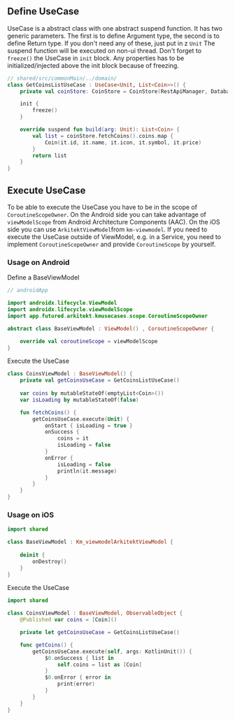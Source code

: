 ## Define UseCase

UseCase is a abstract class with one abstract suspend function. It has two generic parameters. The first is to define 
Argument type, the second is to define Return type. If you don't need any of these, just put in z `Unit`
The suspend function will be executed on non-ui thread. Don't forget to `freeze()` the UseCase in `init` block. 
Any properties has to be initialized/injected above the init block because of freezing.

```kotlin
// shared/src/commonMain/../domain/
class GetCoinsListUseCase : UseCase<Unit, List<Coin>>() {
    private val coinStore: CoinStore = CoinStore(RestApiManager, DatabaseManager)

    init {
        freeze()
    }

    override suspend fun build(arg: Unit): List<Coin> {
        val list = coinStore.fetchCoins().coins.map {
            Coin(it.id, it.name, it.icon, it.symbol, it.price)
        }
        return list
    }
}
```

## Execute UseCase

To be able to execute the UseCase you have to be in the scope of `CoroutineScopeOwner`. On the Android side
you can take advantage of `viewModelScope` from Android Architecture Components (AAC). On the iOS side
you can use `ArkitektViewModel`from `km-viewmodel`. If you need to execute the UseCase outside of ViewModel, 
e.g. in a Service, you need to implement `CoroutineScopeOwner` and provide `CoroutineScope` by yourself.

### Usage on Android

Define a BaseViewModel

```kotlin
// androidApp

import androidx.lifecycle.ViewModel
import androidx.lifecycle.viewModelScope
import app.futured.arkitekt.kmusecases.scope.CoroutineScopeOwner

abstract class BaseViewModel : ViewModel() , CoroutineScopeOwner {

    override val coroutineScope = viewModelScope
}
```

Execute the UseCase

```kotlin
class CoinsViewModel : BaseViewModel() {
    private val getCoinsUseCase = GetCoinsListUseCase()
    
    var coins by mutableStateOf(emptyList<Coin>())
    var isLoading by mutableStateOf(false)

    fun fetchCoins() {
        getCoinsUseCase.execute(Unit) {
            onStart { isLoading = true }
            onSuccess { 
                coins = it
                isLoading = false
            }
            onError {
                isLoading = false    
                println(it.message)
            }
        }
    }
}
```
### Usage on iOS

```swift
import shared

class BaseViewModel : Km_viewmodelArkitektViewModel {
    
    deinit {
        onDestroy()
    }
}
```

Execute the UseCase

```swift
import shared

class CoinsViewModel : BaseViewModel, ObservableObject {
    @Published var coins = [Coin]()

    private let getCoinsUseCase = GetCoinsListUseCase()

    func getCoins() {
        getCoinsUseCase.execute(self, args: KotlinUnit()) {
            $0.onSuccess { list in
                self.coins = list as [Coin]
            }
            $0.onError { error in
                print(error)
            }
        }
    }
}
```
